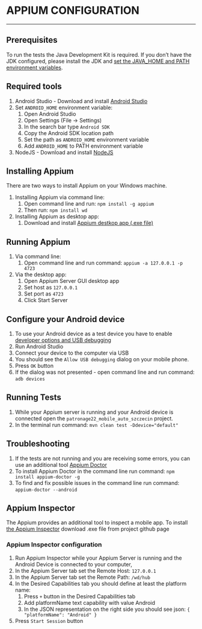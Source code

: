 # APPIUM CONFIGURATION
---
## Prerequisites
To run the tests the Java Development Kit is required. If you don’t have the JDK configured, please install the JDK and [set the JAVA_HOME and PATH environment variables][1].

[1]: https://www.ibm.com/docs/en/b2b-integrator/5.2?topic=installation-setting-java-variables-in-windows "Setting Java variables"
## Required tools
1. Android Studio - Download and install [Android Studio][1]
1. Set `ANDROID_HOME` environment variable:
    1. Open Android Studio
    1. Open Settings (File -> Settings)
    1. In the search bar type `Android SDK`
    1. Copy the Android SDK location path
    1. Set the path as `ANDROID_HOME` environment variable
    1. Add `ANDROID_HOME` to PATH environment variable
1. NodeJS - Download and install [NodeJS][2]

[1]: https://developer.android.com/studio "Android studio"
[2]: https://nodejs.org/en/ "NodeJS"
## Installing Appium
There are two ways to install Appium on your Windows machine.
1. Installing Appium via command line:
    1. Open command line and run: `npm install -g appium`
    1. Then run: `npm install wd`
1. Installing Appium as desktop app:
    1. Download and install [Appium destkop app (.exe file)][3]

[3]: https://github.com/appium/appium-desktop/releases/ "Appium"
## Running Appium
1. Via command line:
    1. Open command line and run command: `appium -a 127.0.0.1 -p 4723`
1. Via the desktop app:
    1. Open Appium Server GUI desktop app
    1. Set host as `127.0.0.1`
    1. Set port as `4723`
    1. Click Start Server
## Configure your Android device
1. To use your Android device as a test device you have to enable [developer options and USB debugging][4]
1. Run Android Studio
1. Connect your device to the computer via USB
1. You should see the `Allow USB debugging` dialog on your mobile phone.
1. Press `OK` button
1. If the dialog was not presented - open command line and run command: `adb devices`

[4]: https://developer.android.com/studio/debug/dev-options "developer options"
## Running Tests
1. While your Appium server is running and your Android device is connected open the `patronage22_mobile_auto_szczecin` project.
1. In the terminal run command: `mvn clean test -Ddevice="default"`
## Troubleshooting
1. If the tests are not running and you are receiving some errors, you can use an additional tool [Appium Doctor][5]
2. To install Appium Doctor in the command line run command: `npm install appium-doctor -g`
3. To find and fix possible issues in the command line run command: `appium-doctor --android`

[5]: https://github.com/appium/appium-doctor "Appium Doctor"
## Appium Inspector
The Appium provides an additional tool to inspect a mobile app. To install [the Appium Inspector][6] download .exe file from project github page

[6]: https://github.com/appium/appium-inspector/releases "Appium inspector"
### Appium Inspector configuration
1. Run Appium Inspector while your Appium Server is running and the Android Device is connected to your computer,
1. In the Appium Server tab set the Remote Host: `127.0.0.1`
1. In the Appium Server tab set the Remote Path: `/wd/hub`
1. In the Desired Capabilities tab you should define at least the platform name:
    1. Press `+` button in the Desired Capabilities tab
    1. Add platformName text capability with value Android
    1. In the JSON representation on the right side you should see json:
       `{
       "platformName": "Android"
       }`
1. Press `Start Session` button